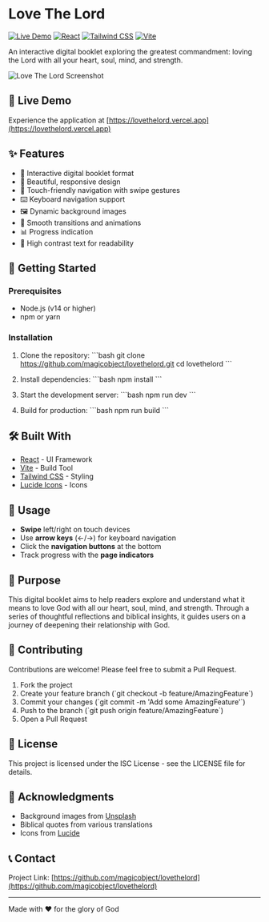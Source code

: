# Love The Lord

[![Live Demo](https://img.shields.io/badge/demo-online-green.svg)](https://lovethelord.vercel.app)
[![React](https://img.shields.io/badge/React-18.2.0-blue.svg)](https://reactjs.org/)
[![Tailwind CSS](https://img.shields.io/badge/Tailwind%20CSS-3.3.5-38B2AC.svg)](https://tailwindcss.com/)
[![Vite](https://img.shields.io/badge/Vite-4.5.0-646CFF.svg)](https://vitejs.dev/)

An interactive digital booklet exploring the greatest commandment: loving the Lord with all your heart, soul, mind, and strength.

![Love The Lord Screenshot](https://images.unsplash.com/photo-1470252649378-9c29740c9fa8?w=800&q=80)

## 🌟 Live Demo

Experience the application at [https://lovethelord.vercel.app](https://lovethelord.vercel.app)

## ✨ Features

- 📖 Interactive digital booklet format
- 🎨 Beautiful, responsive design
- 📱 Touch-friendly navigation with swipe gestures
- ⌨️ Keyboard navigation support
- 🖼️ Dynamic background images
- 💫 Smooth transitions and animations
- 📊 Progress indication
- 🌙 High contrast text for readability

## 🚀 Getting Started

### Prerequisites

- Node.js (v14 or higher)
- npm or yarn

### Installation

1. Clone the repository:
\`\`\`bash
git clone https://github.com/magicobject/lovethelord.git
cd lovethelord
\`\`\`

2. Install dependencies:
\`\`\`bash
npm install
\`\`\`

3. Start the development server:
\`\`\`bash
npm run dev
\`\`\`

4. Build for production:
\`\`\`bash
npm run build
\`\`\`

## 🛠️ Built With

- [React](https://reactjs.org/) - UI Framework
- [Vite](https://vitejs.dev/) - Build Tool
- [Tailwind CSS](https://tailwindcss.com/) - Styling
- [Lucide Icons](https://lucide.dev/) - Icons

## 📱 Usage

- **Swipe** left/right on touch devices
- Use **arrow keys** (←/→) for keyboard navigation
- Click the **navigation buttons** at the bottom
- Track progress with the **page indicators**

## 🎯 Purpose

This digital booklet aims to help readers explore and understand what it means to love God with all our heart, soul, mind, and strength. Through a series of thoughtful reflections and biblical insights, it guides users on a journey of deepening their relationship with God.

## 🤝 Contributing

Contributions are welcome! Please feel free to submit a Pull Request.

1. Fork the project
2. Create your feature branch (\`git checkout -b feature/AmazingFeature\`)
3. Commit your changes (\`git commit -m 'Add some AmazingFeature'\`)
4. Push to the branch (\`git push origin feature/AmazingFeature\`)
5. Open a Pull Request

## 📄 License

This project is licensed under the ISC License - see the LICENSE file for details.

## 👏 Acknowledgments

- Background images from [Unsplash](https://unsplash.com/)
- Biblical quotes from various translations
- Icons from [Lucide](https://lucide.dev/)

## 📞 Contact

Project Link: [https://github.com/magicobject/lovethelord](https://github.com/magicobject/lovethelord)

---

Made with ❤️ for the glory of God
